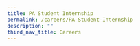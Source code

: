 ```yaml
---
title: PA Student Internship
permalink: /careers/PA-Student-Internship
description: ""
third_nav_title: Careers
---
```


